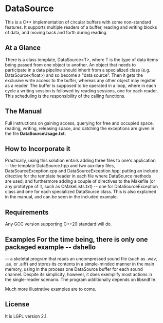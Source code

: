 # DataSource 
This is a C++ implementation of circular buffers with some non-standard features.
It supports multiple readers of a buffer, reading and writing blocks of data,
and moving back and forth during reading.

## At a Glance 
There is a class template, DataSource\<T\>, where T is the type of data items
being passed from one object to another. An object that needs to participate in a
data pipeline should inherit from a specialized class (e.g. DataSource\<float\>)
and so become a "data source". Then it gets the exclusive write access to the
buffer, whereas any other object may register as a reader. The buffer is supposed
to be operated in a loop, where in each cycle a writing session is followed by
reading sessions, one for each reader. This scheduling is the responsibility of
the calling functions.

## The Manual
Full instructions on gaining access, querying for free and occupied space,
reading, writing, releasing space, and catching the exceptions are given in
the file **DataSourceUsage.txt**.

## How to Incorporate it
Practically, using this solution entails adding three files to one's application --
the template DataSource.hpp and two auxiliary files, DataSourceException.cpp and
DataSourceException.hpp; putting an include directive for the template header in
each file where DataSource methods are used; and furthermore adding a couple of
directives to the Makefile (or any prototype of it, such as CMakeLists.txt) -- one
for DataSourceException class and one for each specialized DataSource class. This
is also explained in the manual, and can be seen in the included example.

## Requirements
Any GCC version supporting C++20 standard will do. 

## Examples For the time being, there is only one packaged example -- dshello
-- a skeletal program that reads an uncompressed sound file (such as .wav, .au,
or .aiff) and stores its contents in a simple-minded manner in the main memory,
using in the process one DataSource buffer for each sound channel. Despite
its simplicity, however, it does exemplify most actions in the single-reader
scenario. The program additionally depends on libsndfile.

Much more illustrative examples are to come.

## License
It is LGPL version 2.1.

